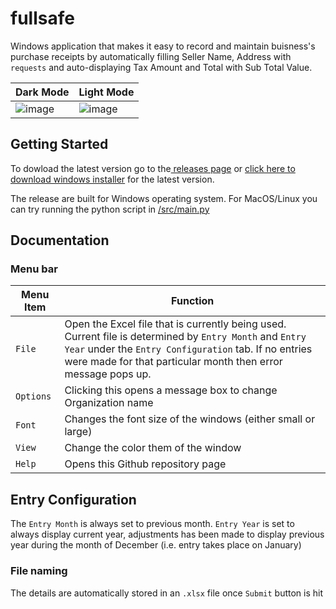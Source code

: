 # fullsafe
Windows application that makes it easy to record and maintain buisness's purchase receipts by automatically filling Seller Name, Address with `requests` and auto-displaying Tax Amount and Total with Sub Total Value.

|  Dark Mode | Light Mode  |
| ------------ | ------------ |
|   ![image](https://github.com/hariprasath112/fullsafe/assets/96934076/948c553c-549b-492a-9dcb-1a1dd52761ed) |![image](https://github.com/hariprasath112/fullsafe/assets/96934076/9ff2b0a1-4fd9-430c-bd61-63d97ff337c0)  |

## Getting Started
To dowload the latest version go to the[ releases page](https://github.com/hariprasath112/fullsafe/releases " releases page") or [click here to download windows installer](https://github.com/hariprasath112/fullsafe/releases/download/v2.1/fullsafeSetup.exe "click here to download windows installer") for the latest version. 

The release are built for Windows operating system. For MacOS/Linux you can try running the python script in [/src/main.py](https://github.com/hariprasath112/fullsafe/blob/main/src/main.py "/src/main.py")

## Documentation
### Menu bar
| Menu Item  | Function  |
| ------------ | ------------ |
| `File`  | Open the Excel file that is currently being used. Current file is determined by `Entry Month` and `Entry Year` under the `Entry Configuration`  tab. If no entries were made for that particular month then error message pops up.
|  `Options` | Clicking this opens a message box to change Organization name  |
| `Font`  | Changes the font size of the windows (either small or large)  |
| `View`  | Change the color them of the window  |
| `Help`  | Opens this Github repository page  |

## Entry Configuration
The `Entry Month` is always set to previous month. `Entry Year` is set to always display current year, adjustments has been made to display previous year during the month of December (i.e. entry takes place on January)
### File naming
The details are automatically stored in an `.xlsx` file once `Submit` button is hit
